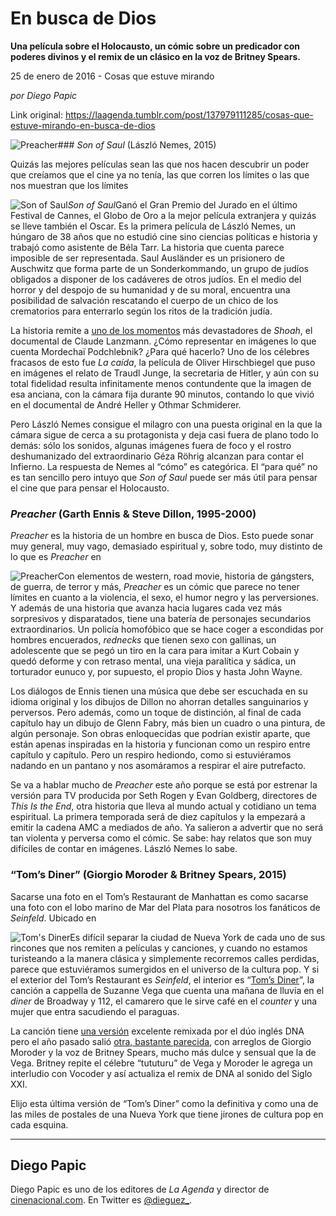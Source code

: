 # En busca de Dios

**Una película sobre el Holocausto, un cómic sobre un predicador con poderes divinos y el remix de un clásico en la voz de Britney Spears.**

25 de enero de 2016 - Cosas que estuve mirando

_por Diego Papic_

Link original: https://laagenda.tumblr.com/post/137979111285/cosas-que-estuve-mirando-en-busca-de-dios

![Preacher](https://64.media.tumblr.com/9901651b85b1e7772b12c179313f2c5d/tumblr_inline_pjzxub0Ub21t6q87u_500.jpg)### *Son of Saul* (László Nemes, 2015)

Quizás las mejores películas sean las que nos hacen descubrir un poder que creíamos que el cine ya no tenía, las que corren los límites o las que nos muestran que los límites 

![Son of Saul](https://64.media.tumblr.com/f51af02a03d52946b2bcbe2264615da0/tumblr_inline_pjzxubPSb21t6q87u_250.jpg)*Son of Saul*Ganó el Gran Premio del Jurado en el último Festival de Cannes, el Globo de Oro a la mejor película extranjera y quizás se lleve también el Oscar. Es la primera película de László Nemes, un húngaro de 38 años que no estudió cine sino ciencias políticas e historia y trabajó como asistente de Béla Tarr. La historia que cuenta parece imposible de ser representada. Saul Ausländer es un prisionero de Auschwitz que forma parte de un Sonderkommando, un grupo de judíos obligados a disponer de los cadáveres de otros judíos. En el medio del horror y del despojo de su humanidad y de su moral, encuentra una posibilidad de salvación rescatando el cuerpo de un chico de los crematorios para enterrarlo según los ritos de la tradición judía.

La historia remite a [uno de los momentos](https://youtu.be/Pl-shjF4QOk?t=22m56s) más devastadores de *Shoah*, el documental de Claude Lanzmann. ¿Cómo representar en imágenes lo que cuenta Mordechaï Podchlebnik? ¿Para qué hacerlo? Uno de los célebres fracasos de esto fue *La caída*, la película de Oliver Hirschbiegel que puso en imágenes el relato de Traudl Junge, la secretaria de Hitler, y aún con su total fidelidad resulta infinitamente menos contundente que la imagen de esa anciana, con la cámara fija durante 90 minutos, contando lo que vivió en el documental de André Heller y Othmar Schmiderer.

Pero László Nemes consigue el milagro con una puesta original en la que la cámara sigue de cerca a su protagonista y deja casi fuera de plano todo lo demás: sólo los sonidos, algunas imágenes fuera de foco y el rostro deshumanizado del extraordinario Géza Röhrig alcanzan para contar el Infierno. La respuesta de Nemes al “cómo” es categórica. El “para qué” no es tan sencillo pero intuyo que *Son of Saul* puede ser más útil para pensar el cine que para pensar el Holocausto.

### *Preacher* (Garth Ennis & Steve Dillon, 1995-2000)

*Preacher* es la historia de un hombre en busca de Dios. Esto puede sonar muy general, muy vago, demasiado espiritual y, sobre todo, muy distinto de lo que es *Preacher* en

![Preacher](https://64.media.tumblr.com/12591488bbb75397a3ac90a4ffca9c3d/tumblr_inline_pjzxuc7o9X1t6q87u_250.jpg)Con elementos de western, road movie, historia de gángsters, de guerra, de terror y más, *Preacher* es un cómic que parece no tener límites en cuanto a la violencia, el sexo, el humor negro y las perversiones. Y además de una historia que avanza hacia lugares cada vez más sorpresivos y disparatados, tiene una batería de personajes secundarios extraordinarios. Un policía homofóbico que se hace coger a escondidas por hombres encuerados, *rednecks* que tienen sexo con gallinas, un adolescente que se pegó un tiro en la cara para imitar a Kurt Cobain y quedó deforme y con retraso mental, una vieja paralítica y sádica, un torturador eunuco y, por supuesto, el propio Dios y hasta John Wayne.

Los diálogos de Ennis tienen una música que debe ser escuchada en su idioma original y los dibujos de Dillon no ahorran detalles sanguinarios y perversos. Pero además, como un toque de distinción, al final de cada capítulo hay un dibujo de Glenn Fabry, más bien un cuadro o una pintura, de algún personaje. Son obras enloquecidas que podrían existir aparte, que están apenas inspiradas en la historia y funcionan como un respiro entre capítulo y capítulo. Pero un respiro hediondo, como si estuviéramos nadando en un pantano y nos asomáramos a respirar el aire putrefacto.

Se va a hablar mucho de *Preacher* este año porque se está por estrenar la versión para TV producida por Seth Rogen y Evan Goldberg, directores de *This Is the End*, otra historia que lleva al mundo actual y cotidiano un tema espiritual. La primera temporada será de diez capítulos y la empezará a emitir la cadena AMC a mediados de año. Ya salieron a advertir que no será tan violenta y perversa como el cómic. Se sabe: hay relatos que son muy difíciles de contar en imágenes. László Nemes lo sabe.

### “Tom’s Diner” (Giorgio Moroder & Britney Spears, 2015)

Sacarse una foto en el Tom’s Restaurant de Manhattan es como sacarse una foto con el lobo marino de Mar del Plata para nosotros los fanáticos de *Seinfeld*. Ubicado en 

![Tom's Diner](https://64.media.tumblr.com/04b7c469d326d3aaf7b1d779ce474cf7/tumblr_inline_pjzxudSvkA1t6q87u_250.jpg)Es difícil separar la ciudad de Nueva York de cada uno de sus rincones que nos remiten a películas y canciones, y cuando no estamos turisteando a la manera clásica y simplemente recorremos calles perdidas, parece que estuviéramos sumergidos en el universo de la cultura pop. Y si el exterior del Tom’s Restaurant es *Seinfeld*, el interior es “[Tom’s Diner](https://youtu.be/07Qxb6-Z90Y?list=PLAXtxlmxaeofmrkbR9Mc4Qod-2YBR1ar8)”, la canción a cappella de Suzanne Vega que cuenta una mañana de lluvia en el *diner* de Broadway y 112, el camarero que le sirve café en el *counter* y una mujer que entra sacudiendo el paraguas.

La canción tiene [una versión](https://youtu.be/aQ6ciQG1LTI) excelente remixada por el dúo inglés DNA pero el año pasado salió [otra, bastante parecida](https://youtu.be/6_x7gTQOEs4), con arreglos de Giorgio Moroder y la voz de Britney Spears, mucho más dulce y sensual que la de Vega. Britney repite el célebre “tututuru” de Vega y Moroder le agrega un interludio con Vocoder y así actualiza el remix de DNA al sonido del Siglo XXI.

Elijo esta última versión de “Tom’s Diner” como la definitiva y como una de las miles de postales de una Nueva York que tiene jirones de cultura pop en cada esquina.

  




---

 Diego Papic
------------

 Diego Papic es uno de los editores de *La Agenda* y director de [cinenacional.com](http://www.cinenacional.com). En Twitter es [@dieguez\_](http://www.twitter.com/dieguez_). 

